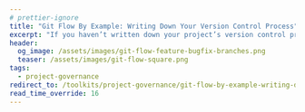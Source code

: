 ```yaml
---
# prettier-ignore
title: "Git Flow By Example: Writing Down Your Version Control Process"
excerpt: "If you haven’t written down your project’s version control process in all its unique glory, then you don’t have one!"
header:
  og_image: /assets/images/git-flow-feature-bugfix-branches.png
  teaser: /assets/images/git-flow-square.png
tags:
  - project-governance
redirect_to: /toolkits/project-governance/git-flow-by-example-writing-down-your-version-control-process/
read_time_override: 16
---
```

